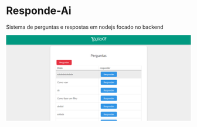 # Responde-Ai
Sistema de perguntas e respostas em nodejs focado no backend

![Exemplo ca aplicação](aplicacao.png)
